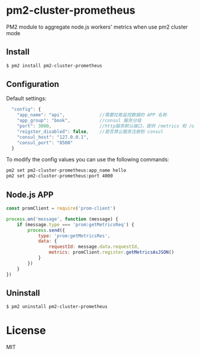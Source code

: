 # pm2-cluster-prometheus
PM2 module to aggregate node.js workers' metrics when use pm2 cluster mode
## Install

```bash
$ pm2 install pm2-cluster-prometheus
```
## Configuration
Default settings:

```javascript
  "config": {
    "app_name": "api",             //需要拉取监控数据的 APP 名称
    "app_group": "book",           //consul 服务分组 
    "port": 3000,                  //http服务默认端口，提供 /metrics 和 /online 接口
    "reigster_disabled": false,    //是否禁止服务注册到 consul
    "consul_host": "127.0.0.1",    
    "consul_port": "8500"
  }
```
To modify the config values you can use the following commands:
```bash
pm2 set pm2-cluster-prometheus:app_name hello
pm2 set pm2-cluster-prometheus:port 4000
```

## Node.js APP
```javascript
const promClient = require('prom-client')

process.on('message', function (message) {
    if (message.type === 'prom:getMetricsReq') {
        process.send({
            type: 'prom:getMetricsRes',
            data: {
                requestId: message.data.requestId,
                metrics: promClient.register.getMetricsAsJSON()
            }
        })
    }
})
```

## Uninstall

```bash
$ pm2 uninstall pm2-cluster-prometheus
```
# License

MIT
